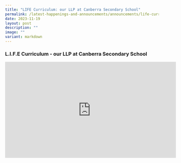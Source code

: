 ```yaml
---
title: "LIFE Curriculum: our LLP at Canberra Secondary School"
permalink: /latest-happenings-and-announcements/announcements/life-curriculum/
date: 2023-11-19
layout: post
description: ""
image: ""
variant: markdown
---
```

### L.I.F.E Curriculum - our LLP at Canberra Secondary School

<iframe allowfullscreen="" allow="accelerometer; autoplay; clipboard-write; encrypted-media; gyroscope; picture-in-picture; web-share" frameborder="0" title="YouTube video player" src="https://www.youtube.com/embed/0chnzIWhlj8?si=fvmEd9uhzxJSGZtc" height="315" width="560"></iframe>